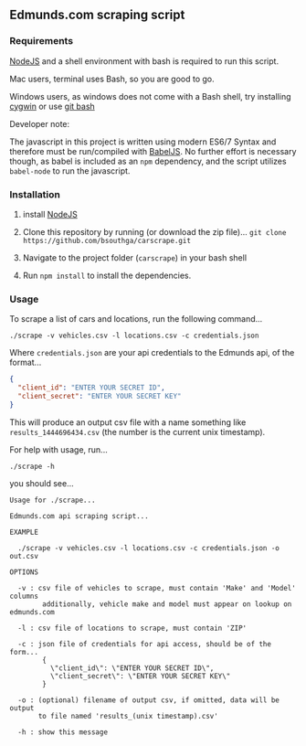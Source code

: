 ## Edmunds.com scraping script

### Requirements

[NodeJS](https://nodejs.org/en/) and a shell environment with bash is required to run this script.

Mac users, terminal uses Bash, so you are good to go.

Windows users, as windows does not come with a Bash shell, try installing [cygwin](http://cygwin.com/install.html) or use [git bash](https://git-for-windows.github.io/)

Developer note:

The javascript in this project is written using modern ES6/7 Syntax
and therefore must be run/compiled with [BabelJS](https://babeljs.io/). No further
effort is necessary though, as babel is included as an `npm` dependency, and
the script utilizes `babel-node` to run the javascript.

### Installation

1. install [NodeJS](https://nodejs.org/en/)

2. Clone this repository by running (or download the zip file)...
    `git clone https://github.com/bsouthga/carscrape.git`

3. Navigate to the project folder (`carscrape`) in your bash shell

4. Run `npm install` to install the dependencies.

### Usage

To scrape a list of cars and locations, run the following command...

```shell
./scrape -v vehicles.csv -l locations.csv -c credentials.json
```

Where `credentials.json` are your api credentials to the Edmunds api, of the format...

```json
{
  "client_id": "ENTER YOUR SECRET ID",
  "client_secret": "ENTER YOUR SECRET KEY"
}
```

This will produce an output csv file with a name something like `results_1444696434.csv`
(the number is the current unix timestamp).

For help with usage, run...

```shell
./scrape -h
```

you should see...

```
Usage for ./scrape...

Edmunds.com api scraping script...

EXAMPLE

  ./scrape -v vehicles.csv -l locations.csv -c credentials.json -o out.csv

OPTIONS

  -v : csv file of vehicles to scrape, must contain 'Make' and 'Model' columns
        additionally, vehicle make and model must appear on lookup on edmunds.com

  -l : csv file of locations to scrape, must contain 'ZIP'

  -c : json file of credentials for api access, should be of the form...
        {
          \"client_id\": \"ENTER YOUR SECRET ID\",
          \"client_secret\": \"ENTER YOUR SECRET KEY\"
        }

  -o : (optional) filename of output csv, if omitted, data will be output
       to file named 'results_(unix timestamp).csv'

  -h : show this message
```
